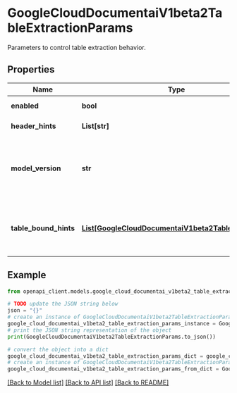 # GoogleCloudDocumentaiV1beta2TableExtractionParams

Parameters to control table extraction behavior.

## Properties

Name | Type | Description | Notes
------------ | ------------- | ------------- | -------------
**enabled** | **bool** | Whether to enable table extraction. | [optional] 
**header_hints** | **List[str]** | Optional. Reserved for future use. | [optional] 
**model_version** | **str** | Model version of the table extraction system. Default is \&quot;builtin/stable\&quot;. Specify \&quot;builtin/latest\&quot; for the latest model. | [optional] 
**table_bound_hints** | [**List[GoogleCloudDocumentaiV1beta2TableBoundHint]**](GoogleCloudDocumentaiV1beta2TableBoundHint.md) | Optional. Table bounding box hints that can be provided to complex cases which our algorithm cannot locate the table(s) in. | [optional] 

## Example

```python
from openapi_client.models.google_cloud_documentai_v1beta2_table_extraction_params import GoogleCloudDocumentaiV1beta2TableExtractionParams

# TODO update the JSON string below
json = "{}"
# create an instance of GoogleCloudDocumentaiV1beta2TableExtractionParams from a JSON string
google_cloud_documentai_v1beta2_table_extraction_params_instance = GoogleCloudDocumentaiV1beta2TableExtractionParams.from_json(json)
# print the JSON string representation of the object
print(GoogleCloudDocumentaiV1beta2TableExtractionParams.to_json())

# convert the object into a dict
google_cloud_documentai_v1beta2_table_extraction_params_dict = google_cloud_documentai_v1beta2_table_extraction_params_instance.to_dict()
# create an instance of GoogleCloudDocumentaiV1beta2TableExtractionParams from a dict
google_cloud_documentai_v1beta2_table_extraction_params_from_dict = GoogleCloudDocumentaiV1beta2TableExtractionParams.from_dict(google_cloud_documentai_v1beta2_table_extraction_params_dict)
```
[[Back to Model list]](../README.md#documentation-for-models) [[Back to API list]](../README.md#documentation-for-api-endpoints) [[Back to README]](../README.md)


